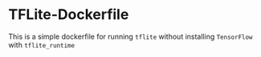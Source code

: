 # TFLite-Dockerfile

This is a simple dockerfile for running `tflite` without installing `TensorFlow` with `tflite_runtime`
